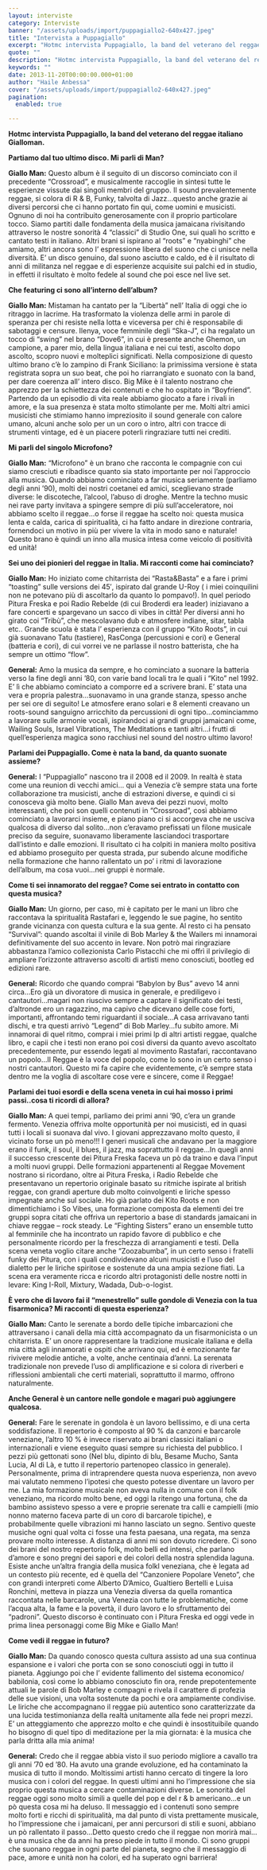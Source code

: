 ```yaml
---
layout: interviste
category: Interviste
banner: "/assets/uploads/import/puppagiallo2-640x427.jpeg"
title: "Intervista a Puppagiallo"
excerpt: "Hotmc intervista Puppagiallo, la band del veterano del reggae italiano Gialloman. Partiamo dal tuo ultimo disco. Mi parli di Man? Giallo Man: Questo album è il seguito di un discorso cominciato con il precedente “Crossroad”, e musicalmente raccoglie in sintesi tutte le esperienze vissute dai singoli membri del gruppo. Il sound prevalentemente reggae, si colora…"
quote: ""
description: "Hotmc intervista Puppagiallo, la band del veterano del reggae italiano Gialloman. Partiamo dal tuo ultimo disco. Mi parli di Man? Giallo Man: Questo album è il seguito di un discorso cominciato con il precedente “Crossroad”, e musicalmente raccoglie in sintesi tutte le esperienze vissute dai singoli membri del gruppo. Il sound prevalentemente reggae, si colora…"
keywords: ""
date: 2013-11-20T00:00:00.000+01:00
author: "Haile Anbessa"
cover: "/assets/uploads/import/puppagiallo2-640x427.jpeg"
pagination:
  enabled: true

---
```


[](https://hotmc.com/intervista-a-puppagiallo/puppagiallo-3/)

**Hotmc intervista Puppagiallo, la band del veterano del reggae italiano Gialloman.**

**Partiamo dal tuo ultimo disco. Mi parli di Man?**

**Giallo Man:** Questo album è il seguito di un discorso cominciato con il precedente “Crossroad”, e musicalmente raccoglie in sintesi tutte le esperienze vissute dai singoli membri del gruppo. Il sound prevalentemente reggae, si colora di R & B, Funky, talvolta di Jazz…questo anche grazie ai diversi percorsi che ci hanno portato fin qui, come uomini e musicisti. Ognuno di noi ha contribuito generosamente con il proprio particolare tocco. Siamo partiti dalle fondamenta della musica jamaicana rivisitando attraverso le nostre sonorità 4 “classici” di Studio One, sui quali ho scritto e cantato testi in italiano. Altri brani si ispirano al “roots” e “nyabinghi” che amiamo, altri ancora sono l’ espressione libera del suono che ci unisce nella diversità. E’ un disco genuino, dal suono asciutto e caldo, ed è il risultato di anni di militanza nel reggae e di esperienze acquisite sui palchi ed in studio, in effetti il risultato è molto fedele al sound che poi esce nel live set.

**Che featuring ci sono all’interno dell’album?**

**Giallo Man:** Mistaman ha cantato per la “Libertà” nell’ Italia di oggi che io ritraggo in lacrime. Ha trasformato la violenza delle armi in parole di speranza per chi resiste nella lotta e viceversa per chi è responsabile di sabotaggi e censure. Ilenya, voce femminile degli “Ska-J”, ci ha regalato un tocco di “swing” nel brano “Dove6”, in cui è presente anche Ghemon, un campione, a parer mio, della lingua italiana e nei cui testi, ascolto dopo ascolto, scopro nuovi e molteplici significati. Nella composizione di questo ultimo brano c’è lo zampino di Frank Siciliano: la primissima versione è stata registrata sopra un suo beat, che poi ho riarrangiato e suonato con la band, per dare coerenza all’ intero disco. Big Mike è il talento nostrano che apprezzo per la schiettezza dei contenuti e che ho ospitato in “Boyfriend”. Partendo da un episodio di vita reale abbiamo giocato a fare i rivali in amore, e la sua presenza è stata molto stimolante per me. Molti altri amici musicisti che stimiamo hanno impreziosito il sound generale con calore umano, alcuni anche solo per un un coro o intro, altri con tracce di strumenti vintage, ed è un piacere poterli ringraziare tutti nei crediti.

**Mi parli del singolo Microfono?**

**Giallo Man:** “Microfono” è un brano che racconta le compagnie con cui siamo cresciuti e ribadisce quanto sia stato importante per noi l’approccio alla musica. Quando abbiamo cominciato a far musica seriamente (parliamo degli anni ’90), molti dei nostri coetanei ed amici, sceglievano strade diverse: le discoteche, l’alcool, l’abuso di droghe. Mentre la techno music nei rave party invitava a spingere sempre di più sull’acceleratore, noi abbiamo scelto il reggae…o forse il reggae ha scelto noi: questa musica lenta e calda, carica di spiritualità, ci ha fatto andare in direzione contraria, fornendoci un motivo in più per vivere la vita in modo sano e naturale! Questo brano è quindi un inno alla musica intesa come veicolo di positività ed unità!

**Sei uno dei pionieri del reggae in Italia. Mi racconti come hai cominciato?**

**Giallo Man:** Ho iniziato come chitarrista dei “Rasta&Basta” e a fare i primi “toasting” sulle versions dei 45′, ispirato dal grande U-Roy ( i miei coinquilini non ne potevano più di ascoltarlo da quanto lo pompavo!). In quel periodo Pitura Freska e poi Radio Rebelde (di cui Broderdi era leader) iniziavano a fare concerti e spargevano un sacco di vibes in città! Per diversi anni ho girato coi “Tribù”, che mescolavano dub e atmosfere indiane, sitar, tabla etc.. Grande scuola è stata l’ esperienza con il gruppo “Kito Roots”, in cui già suonavano Tatu (tastiere), RasConga (percussioni e cori) e General (batteria e cori), di cui vorrei ve ne parlasse il nostro batterista, che ha sempre un ottimo “flow”.

**General:** Amo la musica da sempre, e ho cominciato a suonare la batteria verso la fine degli anni ’80, con varie band locali tra le quali i “Kito” nel 1992\. E’ lì che abbiamo cominciato a comporre ed a scrivere brani. E’ stata una vera e propria palestra…suonavamo in una grande stanza, spesso anche per sei ore di seguito! Le atmosfere erano solari e 8 elementi creavano un roots-sound sanguigno arricchito da percussioni di ogni tipo…cominciammo a lavorare sulle armonie vocali, ispirandoci ai grandi gruppi jamaicani come, Wailing Souls, Israel Vibrations, The Meditations e tanti altri…i frutti di quell’esperienza magica sono racchiusi nel sound del nostro ultimo lavoro!

**Parlami dei Puppagiallo. Come è nata la band, da quanto suonate assieme?**

**General:** I “Puppagiallo” nascono tra il 2008 ed il 2009\. In realtà è stata come una reunion di vecchi amici… qui a Venezia c’è sempre stata una forte collaborazione tra musicisti, anche di estrazioni diverse, e quindi ci si conosceva già molto bene. Giallo Man aveva dei pezzi nuovi, molto interessanti, che poi son quelli contenuti in “Crossroad”, così abbiamo cominciato a lavorarci insieme, e piano piano ci si accorgeva che ne usciva qualcosa di diverso dal solito…non c’eravamo prefissati un filone musicale preciso da seguire, suonavamo liberamente lasciandoci trasportare dall’istinto e dalle emozioni. Il risultato ci ha colpiti in maniera molto positiva ed abbiamo proseguito per questa strada, pur subendo alcune modifiche nella formazione che hanno rallentato un po’ i ritmi di lavorazione dell’album, ma cosa vuoi…nei gruppi è normale.

**Come ti sei innamorato del reggae? Come sei entrato in contatto con questa musica?**

**Giallo Man:** Un giorno, per caso, mi è capitato per le mani un libro che raccontava la spiritualità Rastafari e, leggendo le sue pagine, ho sentito grande vicinanza con questa cultura e la sua gente. Al resto ci ha pensato “Survival”: quando ascoltai il vinile di Bob Marley & the Wailers mi innamorai definitivamente del suo accento in levare. Non potrò mai ringraziare abbastanza l’amico collezionista Carlo Pistacchi che mi offrì il privilegio di ampliare l’orizzonte attraverso ascolti di artisti meno conosciuti, bootleg ed edizioni rare.

**General:** Ricordo che quando comprai “Babylon by Bus” avevo 14 anni circa…Ero già un divoratore di musica in generale, e prediligevo i cantautori…magari non riuscivo sempre a captare il significato dei testi, d’altronde ero un ragazzino, ma capivo che dicevano delle cose forti, importanti, affrontando temi riguardanti il sociale…A casa arrivavano tanti dischi, e tra questi arrivò “Legend” di Bob Marley…fu subito amore. Mi innamorai di quel ritmo, comprai i miei primi lp di altri artisti reggae, qualche libro, e capii che i testi non erano poi così diversi da quanto avevo ascoltato precedentemente, pur essendo legati al movimento Rastafari, raccontavano un popolo…Il Reggae è la voce del popolo, come lo sono in un certo senso i nostri cantautori. Questo mi fa capire che evidentemente, c’è sempre stata dentro me la voglia di ascoltare cose vere e sincere, come il Reggae!

**Parlami dei tuoi esordi e della scena veneta in cui hai mosso i primi passi..cosa ti ricordi di allora?**

**Giallo Man:** A quei tempi, parliamo dei primi anni ’90, c’era un grande fermento. Venezia offriva molte opportunità per noi musicisti, ed in quasi tutti i locali si suonava dal vivo. I giovani apprezzavano molto questo, il vicinato forse un pò meno!!! I generi musicali che andavano per la maggiore erano il funk, il soul, il blues, il jazz, ma soprattutto il reggae…In quegli anni il successo crescente dei Pitura Freska faceva un pò da traino e dava l’input a molti nuovi gruppi. Delle formazioni appartenenti al Reggae Movement nostrano si ricordano, oltre ai Pitura Freska, i Radio Rebelde che presentavano un repertorio originale basato su ritmiche ispirate al british reggae, con grandi aperture dub molto coinvolgenti e liriche spesso impegnate anche sul sociale. Ho già parlato dei Kito Roots e non dimentichiamo i So Vibes, una formazione composta da elementi dei tre gruppi sopra citati che offriva un repertorio a base di standards jamaicani in chiave reggae – rock steady. Le “Fighting Sisters” erano un ensemble tutto al femminile che ha incontrato un rapido favore di pubblico e che personalmente ricordo per la freschezza di arrangiamenti e testi. Della scena veneta voglio citare anche “Zoozabumba”, in un certo senso i fratelli funky dei Pitura, con i quali condividevano alcuni musicisti e l’uso del dialetto per le liriche spiritose e sostenute da una ampia sezione fiati. La scena era veramente ricca e ricordo altri protagonisti delle nostre notti in levare: King I-Roll, Mixtury, Wadada, Dub-o-logist.

**È vero che di lavoro fai il “menestrello” sulle gondole di Venezia con la tua fisarmonica? Mi racconti di questa esperienza?**

**Giallo Man:** Canto le serenate a bordo delle tipiche imbarcazioni che attraversano i canali della mia città accompagnato da un fisarmonicista o un chitarrista. E’ un onore rappresentare la tradizione musicale italiana e della mia città agli innamorati e ospiti che arrivano qui, ed è emozionante far rivivere melodie antiche, a volte, anche centinaia d’anni. La serenata tradizionale non prevede l’uso di amplificazione e si colora di riverberi e riflessioni ambientali che certi materiali, soprattutto il marmo, offrono naturalmente.

**Anche General è un cantore nelle gondole e magari può aggiungere qualcosa.**

**General:** Fare le serenate in gondola è un lavoro bellissimo, e di una certa soddisfazione. Il repertorio è composto al 90 % da canzoni e barcarole veneziane, l’altro 10 % è invece riservato ai brani classici italiani o internazionali e viene eseguito quasi sempre su richiesta del pubblico. I pezzi più gettonati sono (Nel blu, dipinto di blu, Besame Mucho, Santa Lucia, Al di Là, e tutto il repertorio partenopeo classico in generale). Personalmente, prima di intraprendere questa nuova esperienza, non avevo mai valutato nemmeno l’ipotesi che questo potesse diventare un lavoro per me. La mia formazione musicale non aveva nulla in comune con il folk veneziano, ma ricordo molto bene, ed oggi la ritengo una fortuna, che da bambino assistevo spesso a vere e proprie serenate tra calli e campielli (mio nonno materno faceva parte di un coro di barcarole tipiche), e probabilmente quelle vibrazioni mi hanno lasciato un segno. Sentivo queste musiche ogni qual volta ci fosse una festa paesana, una regata, ma senza provare molto interesse. A distanza di anni mi son dovuto ricredere. Ci sono dei brani del nostro repertorio folk, molto belli ed intensi, che parlano d’amore e sono pregni dei sapori e dei colori della nostra splendida laguna. Esiste anche un’altra frangia della musica folkl veneziana, che è legata ad un contesto più recente, ed è quella del “Canzoniere Popolare Veneto”, che con grandi interpreti come Alberto D’Amico, Gualtiero Bertelli e Luisa Ronchini, metteva in piazza una Venezia diversa da quella romantica raccontata nelle barcarole, una Venezia con tutte le problematiche, come l’acqua alta, la fame e la povertà, il duro lavoro e lo sfruttamento dei “padroni”. Questo discorso è continuato con i Pitura Freska ed oggi vede in prima linea personaggi come Big Mike e Giallo Man!

**Come vedi il reggae in futuro?**

**Giallo Man:** Da quando conosco questa cultura assisto ad una sua continua espansione e i valori che porta con se sono conosciuti oggi in tutto il pianeta. Aggiungo poi che l’ evidente fallimento del sistema economico/ babilonia, così come lo abbiamo conosciuto fin ora, rende prepotentemente attuali le parole di Bob Marley e compagni e rivela il carattere di profezia delle sue visioni, una volta sostenute da pochi e ora ampiamente condivise. Le liriche che accompagnano il reggae più autentico sono caratterizzate da una lucida testimonianza della realtà unitamente alla fede nei propri mezzi. E’ un atteggiamento che apprezzo molto e che quindi è insostituibile quando ho bisogno di quel tipo di meditazione per la mia giornata: è la musica che parla dritta alla mia anima!

**General:** Credo che il reggae abbia visto il suo periodo migliore a cavallo tra gli anni ’70 ed ’80\. Ha avuto una grande evoluzione, ed ha contaminato la musica di tutto il mondo. Moltissimi artisti hanno cercato di tingere la loro musica con i colori del reggae. In questi ultimi anni ho l’impressione che sia proprio questa musica a cercare contaminazioni diverse. Le sonorità del reggae oggi sono molto simili a quelle del pop e del r & b americano…e un pò questa cosa mi ha deluso. Il messaggio ed i contenuti sono sempre molto forti e ricchi di spiritualità, ma dal punto di vista prettamente musicale, ho l’impressione che i jamaicani, per anni percursori di stili e suoni, abbiano un pò rallentato il passo…Detto questo credo che il reggae non morirà mai… è una musica che da anni ha preso piede in tutto il mondo. Ci sono gruppi che suonano reggae in ogni parte del pianeta, segno che il messaggio di pace, amore e unità non ha colori, ed ha superato ogni barriera!